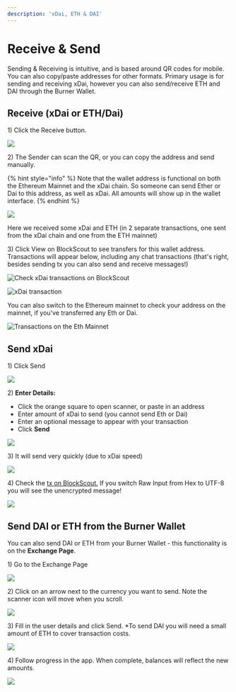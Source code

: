 ```yaml
---
description: 'xDai, ETH & DAI'
---
```


# Receive & Send

Sending & Receiving is intuitive, and is based around QR codes for mobile. You can also copy/paste addresses for other formats. Primary usage is for sending and receiving xDai, however you can also send/receive ETH and DAI through the Burner Wallet.

## Receive \(xDai or ETH/Dai\) 

1\) Click the Receive button.

![](../../../../.gitbook/assets/bw-receive-1%20%281%29.png)

2\) The Sender can scan the QR, or you can copy the address and send manually. 

{% hint style="info" %}
Note that the wallet address is functional on both the Ethereum Mainnet and the xDai chain. So someone can send Ether or Dai to this address, as well as xDai. All amounts will show up in the wallet interface.
{% endhint %}

![](../../../../.gitbook/assets/bw-received.png)

Here we received some xDai and ETH \(in 2 separate transactions, one sent from the xDai chain and one from the ETH mainnet\)

3\) Click View on BlockScout to see transfers for this wallet address. Transactions will appear below, including any chat transactions \(that's right, besides sending tx you can also send and receive messages!\)

![Check xDai transactions on BlockScout](../../../../.gitbook/assets/bw-viewonbs.png)

![xDai transaction](../../../../.gitbook/assets/blockscout.png)

You can also switch to the Ethereum mainnet to check your address on the mainnet, if you've transferred any Eth or Dai.

![Transactions on the Eth Mainnet](../../../../.gitbook/assets/eth-bs.png)

## Send xDai

1\) Click Send

![](../../../../.gitbook/assets/bw-send1.png)

2\) **Enter Details:**

* Click the orange square to open scanner, or paste in an address
* Enter amount of xDai to send \(you cannot send Eth or Dai\)
* Enter an optional message to appear with your transaction
* Click **Send**

![](../../../../.gitbook/assets/bw-send%20%281%29.png)

3\) It will send very quickly \(due to xDai speed\)

![](../../../../.gitbook/assets/bw-note.png)

4\) Check the [tx on BlockScout.](https://blockscout.com/poa/xdai/tx/0x102200f7e55558abdfcc091b99bc5e944d02f406d17e59e1af48f63c474d00c9/internal_transactions) If you switch Raw Input from Hex to UTF-8 you will see the unencrypted message!

![](../../../../.gitbook/assets/blockscout-transaction.png)

## Send DAI or ETH from the Burner Wallet

You can also send DAI or ETH from your Burner Wallet - this functionality is on the **Exchange Page**.

1\) Go to the Exchange Page

![](../../../../.gitbook/assets/bw-exchange1.png)

2\) Click on an arrow next to the currency you want to send. Note the scanner icon will move when you scroll.

![](../../../../.gitbook/assets/bw-exchange-2.png)

3\) Fill in the user details and click Send.  \*To send DAI you will need a small amount of ETH to cover transaction costs.

![](../../../../.gitbook/assets/bw-exchange3.png)

4\) Follow progress in the app. When complete, balances will reflect the new amounts.

![](../../../../.gitbook/assets/bw-exchange4.png)





